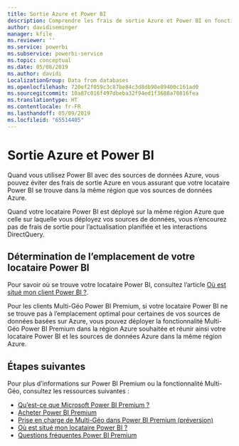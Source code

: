 ```yaml
---
title: Sortie Azure et Power BI
description: Comprendre les frais de sortie Azure et Power BI en fonction de l’emplacement du locataire et de Power BI Premium
author: davidiseminger
manager: kfile
ms.reviewer: ''
ms.service: powerbi
ms.subservice: powerbi-service
ms.topic: conceptual
ms.date: 05/08/2019
ms.author: davidi
LocalizationGroup: Data from databases
ms.openlocfilehash: 720ef2f059c3c87be84c3d8db98e89400c161ad0
ms.sourcegitcommit: 10a87c016f497dbeba32f94ed1f3688a70816fea
ms.translationtype: HT
ms.contentlocale: fr-FR
ms.lasthandoff: 05/09/2019
ms.locfileid: "65514405"
---
```

# <a name="power-bi-and-azure-egress"></a>Sortie Azure et Power BI

Quand vous utilisez Power BI avec des sources de données Azure, vous pouvez éviter des frais de sortie Azure en vous assurant que votre locataire Power BI se trouve dans la même région que vos sources de données Azure.

Quand votre locataire Power BI est déployé sur la même région Azure que celle sur laquelle vous déployez vos sources de données, vous n’encourez pas de frais de sortie pour l’actualisation planifiée et les interactions DirectQuery. 

## <a name="determining-where-your-power-bi-tenant-is-located"></a>Détermination de l’emplacement de votre locataire Power BI

Pour savoir où se trouve votre locataire Power BI, consultez l’article [Où est situé mon client Power BI ?](service-admin-where-is-my-tenant-located.md).

Pour les clients Multi-Géo Power BI Premium, si votre locataire Power BI ne se trouve pas à l’emplacement optimal pour certaines de vos sources de données basées sur Azure, vous pouvez déployer la fonctionnalité Multi-Géo Power BI Premium dans la région Azure souhaitée et réunir ainsi votre locataire Power BI et les sources de données Azure dans la même région Azure.

## <a name="next-steps"></a>Étapes suivantes

Pour plus d’informations sur Power BI Premium ou la fonctionnalité Multi-Géo, consultez les ressources suivantes :

* [Qu’est-ce que Microsoft Power BI Premium ?](service-premium-what-is.md)
* [Acheter Power BI Premium](service-admin-premium-purchase.md)
* [Prise en charge de Multi-Géo dans Power BI Premium (préversion)](service-admin-premium-multi-geo.md)
* [Où est situé mon locataire Power BI ?](service-admin-where-is-my-tenant-located.md)
* [Questions fréquentes Power BI Premium](service-premium-faq.md)


